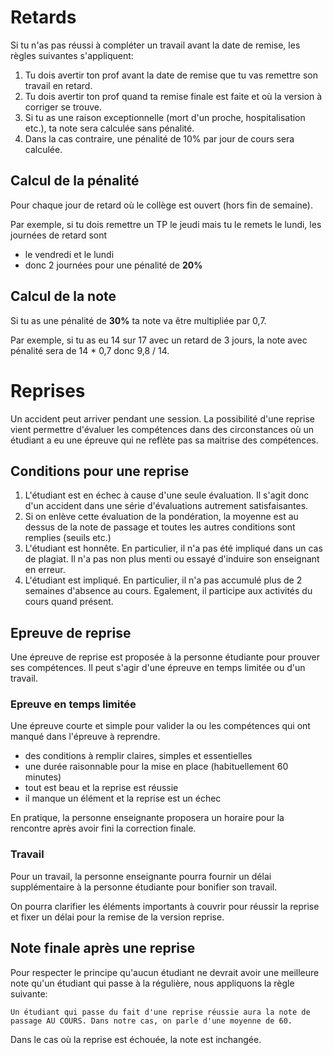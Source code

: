 # Retards
Si tu n'as pas réussi à compléter un travail avant la date de remise, les règles suivantes s'appliquent:
1. Tu dois avertir ton prof avant la date de remise que tu vas remettre son travail en retard.
2. Tu dois avertir ton prof quand ta remise finale est faite et où la version à corriger se trouve.
3. Si tu as une raison exceptionnelle (mort d'un proche, hospitalisation etc.), ta note sera calculée sans pénalité.
4. Dans la cas contraire, une pénalité de 10% par jour de cours sera calculée.

## Calcul de la pénalité
Pour chaque jour de retard où le collège est ouvert (hors fin de semaine). 

Par exemple, si tu dois remettre un TP le jeudi mais tu le remets le lundi, les journées de retard sont 
- le vendredi et le lundi
- donc 2 journées pour une pénalité de **20%**

## Calcul de la note
Si tu as une pénalité de **30%** ta note va être multipliée par 0,7.

Par exemple, si tu as eu 14 sur 17 avec un retard de 3 jours, la note avec pénalité sera de 14 * 0,7 donc 9,8 / 14.

# Reprises

Un accident peut arriver pendant une session. La possibilité d'une reprise vient permettre d'évaluer les compétences dans des circonstances où un étudiant a eu une
épreuve qui ne reflète pas sa maitrise des compétences.

## Conditions pour une reprise
1. L'étudiant est en échec à cause d'une seule évaluation. Il s'agit donc d'un accident dans une série d'évaluations autrement satisfaisantes.
2. Si on enlève cette évaluation de la pondération, la moyenne est au dessus de la note de passage et toutes les autres conditions sont remplies (seuils etc.)
3. L'étudiant est honnête. En particulier, il n'a pas été impliqué dans un cas de plagiat. Il n'a pas non plus menti ou essayé d'induire son enseignant en erreur.
4. L'étudiant est impliqué. En particulier, il n'a pas accumulé plus de 2 semaines d'absence au cours. Egalement, il participe aux activités du cours quand présent.


## Epreuve de reprise
Une épreuve de reprise est proposée à la personne étudiante pour prouver ses compétences. Il peut s'agir d'une épreuve en temps limitée ou d'un travail.

### Epreuve en temps limitée
Une épreuve courte et simple pour valider la ou les compétences qui ont manqué dans l'épreuve à reprendre.
- des conditions à remplir claires, simples et essentielles
- une durée raisonnable pour la mise en place (habituellement 60 minutes)
- tout est beau et la reprise est réussie
- il manque un élément et la reprise est un échec

En pratique, la personne enseignante proposera un horaire pour la rencontre après avoir fini la correction finale.

### Travail
Pour un travail, la personne enseignante pourra fournir un délai supplémentaire à la personne étudiante pour bonifier son travail. 

On pourra clarifier les éléments importants à couvrir pour réussir la reprise et fixer un délai pour la remise de la version reprise.

## Note finale après une reprise
Pour respecter le principe qu'aucun étudiant ne devrait avoir une meilleure note qu'un étudiant qui passe à la régulière, nous appliquons la règle suivante:
```
Un étudiant qui passe du fait d'une reprise réussie aura la note de passage AU COURS. Dans notre cas, on parle d'une moyenne de 60.
```

Dans le cas où la reprise est échouée, la note est inchangée.
